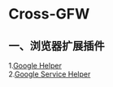 # Cross-GFW
## 一、浏览器扩展插件 
  1.[Google Helper]( http://googlehelper.net)    
  2.[Google Service Helper](https://chrome.google.com/webstore/detail/谷歌服务助手/cgncbhnhlkbdieckbbmeppcefokppagh?utm_source=chrome-app-launcher-info-dialog) 
  
